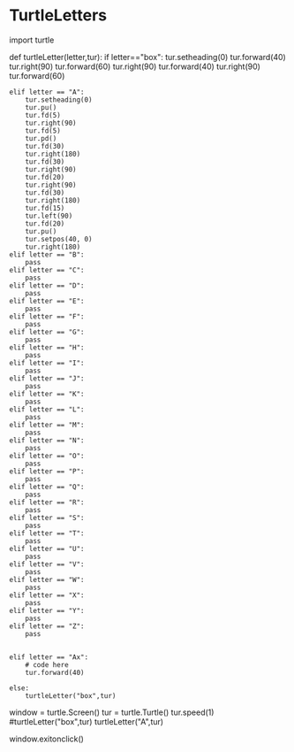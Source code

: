 # TurtleLetters
import turtle

def turtleLetter(letter,tur):
    if letter=="box":
        tur.setheading(0)
        tur.forward(40)
        tur.right(90)
        tur.forward(60)
        tur.right(90)
        tur.forward(40)
        tur.right(90)
        tur.forward(60)

    elif letter == "A":
        tur.setheading(0)
        tur.pu()
        tur.fd(5)
        tur.right(90)
        tur.fd(5)
        tur.pd()
        tur.fd(30)
        tur.right(180)
        tur.fd(30)
        tur.right(90)
        tur.fd(20)
        tur.right(90)
        tur.fd(30)
        tur.right(180)
        tur.fd(15)
        tur.left(90)
        tur.fd(20)
        tur.pu()
        tur.setpos(40, 0)
        tur.right(180)
    elif letter == "B":
	    pass
    elif letter == "C":
	    pass
    elif letter == "D":
	    pass
    elif letter == "E":
	    pass
    elif letter == "F":
	    pass
    elif letter == "G":
	    pass		
    elif letter == "H":
	    pass
    elif letter == "I":
	    pass
    elif letter == "J":
	    pass
    elif letter == "K":
	    pass
    elif letter == "L":
	    pass
    elif letter == "M":
	    pass
    elif letter == "N":
	    pass
    elif letter == "O":
	    pass
    elif letter == "P":
	    pass		
    elif letter == "Q":
	    pass
    elif letter == "R":
	    pass
    elif letter == "S":
	    pass
    elif letter == "T":
	    pass
    elif letter == "U":
	    pass
    elif letter == "V":
	    pass
    elif letter == "W":
	    pass
    elif letter == "X":
	    pass
    elif letter == "Y":
	    pass
    elif letter == "Z":
	    pass		

        
    elif letter == "Ax":
        # code here
        tur.forward(40)
		
    else:
        turtleLetter("box",tur)


window = turtle.Screen()
tur = turtle.Turtle()
tur.speed(1)
#turtleLetter("box",tur)
turtleLetter("A",tur)


window.exitonclick()
